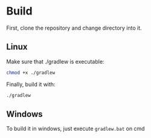 # Build

First, clone the repository and change directory into it.

## Linux

Make sure that ./gradlew is executable:
```bash
chmod +x ./gradlew
````

Finally, build it with:
```bash
./gradlew
```

## Windows
To build it in windows, just execute `gradlew.bat` on cmd